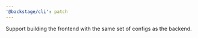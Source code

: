 ```yaml
---
'@backstage/cli': patch
---
```


Support building the frontend with the same set of configs as the backend.
